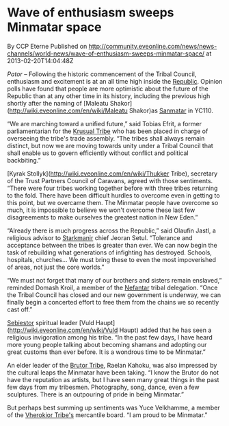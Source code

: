 # Wave of enthusiasm sweeps Minmatar space
By CCP Eterne
Published on http://community.eveonline.com/news/news-channels/world-news/wave-of-enthusiasm-sweeps-minmatar-space/ at 2013-02-20T14:04:48Z

_Pator –_ Following the historic commencement of the Tribal Council, enthusiasm and excitement is at an all time high inside the [Republic](http://wiki.eveonline.com/en/wiki/Minmatar). Opinion polls have found that people are more optimistic about the future of the Republic than at any other time in its history, including the previous high shortly after the naming of [Maleatu Shakor](http://wiki.eveonline.com/en/wiki/Maleatu Shakor)as [Sanmatar](http://wiki.eveonline.com/en/wiki/Sanmatar) in YC110.

“We are marching toward a unified future,” said Tobias Efrit, a former parliamentarian for the [Krusual Tribe](http://wiki.eveonline.com/en/wiki/Krusual) who has been placed in charge of overseeing the tribe's trade assembly. “The tribes shall always remain distinct, but now we are moving towards unity under a Tribal Council that shall enable us to govern efficiently without conflict and political backbiting.”

[Kyrak Stollyk](http://wiki.eveonline.com/en/wiki/Thukker Tribe), secretary of the Trust Partners Council of Caravans, agreed with those sentiments. “There were four tribes working together before with three tribes returning to the fold. There have been difficult hurdles to overcome even in getting to this point, but we overcame them. The Minmatar people have overcome so much, it is impossible to believe we won't overcome these last few disagreements to make ourselves the greatest nation in New Eden.”

“Already there is much progress across the Republic,” said Olaufin Jastl, a religious advisor to [Starkmanir](http://wiki.eveonline.com/en/wiki/Starkmanir) chief Jeoran Setul. “Tolerance and acceptance between the tribes is greater than ever. We can now begin the task of rebuilding what generations of infighting has destroyed. Schools, hospitals, churches... We must bring these to even the most impoverished of areas, not just the core worlds.”

“We must not forget that many of our brothers and sisters remain enslaved,” reminded Domash Kroil, a member of the [Nefantar](http://wiki.eveonline.com/en/wiki/Nefantar) tribal delegation. “Once the Tribal Council has closed and our new government is underway, we can finally begin a concerted effort to free them from the chains we so recently cast off.”

[Sebiestor](http://wiki.eveonline.com/en/wiki/Sebiestor) spiritual leader [Vuld Haupt](http://wiki.eveonline.com/en/wiki/Vuld Haupt) added that he has seen a religious invigoration among his tribe. “In the past few days, I have heard more young people talking about becoming shamans and adopting our great customs than ever before. It is a wondrous time to be Minmatar.”

An elder leader of the [Brutor Tribe](http://wiki.eveonline.com/en/wiki/Brutor), Raelan Kahoku, was also impressed by the cultural leaps the Minmatar have been taking. “I know the Brutor do not have the reputation as artists, but I have seen many great things in the past few days from my tribesmen. Photography, song, dance, even a few sculptures. There is an outpouring of pride in being Minmatar.”

But perhaps best summing up sentiments was Yuce Velkhamme, a member of the [Vherokior Tribe's](http://wiki.eveonline.com/en/wiki/Vherokior) mercantile board. “I am proud to be Minmatar.”

